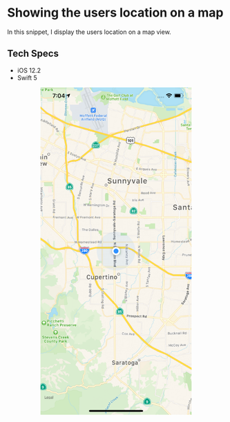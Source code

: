 # Showing the users location on a map

In this snippet, I display the users location on a map view.

## Tech Specs

- iOS 12.2
- Swift 5

<p align="center">
  <img src="images/image1.png" width="350" title="Image 1">
</p>